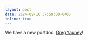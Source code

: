 ```yaml
---
layout: post
date: 2024-09-16 07:59:00-0400
inline: true
---
```


We have a new postdoc: [Greg Yauney](https://gyauney.github.io/)!
